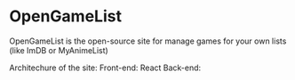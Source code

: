 # OpenGameList
OpenGameList is the open-source site for manage games for your own lists (like ImDB or MyAnimeList)

Architechure of the site:
Front-end: React
Back-end: 
